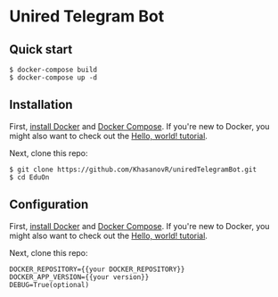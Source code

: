 # Unired Telegram Bot

## Quick start
```shell
$ docker-compose build
$ docker-compose up -d
```

## Installation

First, [install Docker](https://docs.docker.com/installation/) and [Docker Compose](https://docs.docker.com/compose/install/). If you're new to Docker, you might also want to check out the [Hello, world! tutorial](https://docs.docker.com/userguide/dockerizing/).

Next, clone this repo:
```shell
$ git clone https://github.com/KhasanovR/uniredTelegramBot.git
$ cd EduOn
```

## Configuration

First, [install Docker](https://docs.docker.com/installation/) and [Docker Compose](https://docs.docker.com/compose/install/). If you're new to Docker, you might also want to check out the [Hello, world! tutorial](https://docs.docker.com/userguide/dockerizing/).

Next, clone this repo:
```dotenv
DOCKER_REPOSITORY={{your DOCKER_REPOSITORY}}
DOCKER_APP_VERSION={{your version}}
DEBUG=True(optional)
```
